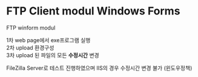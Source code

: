 # FTP Client modul Windows Forms
FTP winform modul

1차 web page에서 exe프로그램 실행  
2차 upload 환경구성  
3차 upload 된 파일의 모든 **수정시간** 변경


FileZilla Server로 테스트 진행하였으며 IIS의 경우 수정시간 변경 불가 (윈도우정책)
